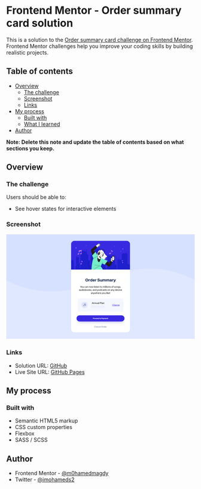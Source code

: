 # Frontend Mentor - Order summary card solution

This is a solution to the [Order summary card challenge on Frontend Mentor](https://www.frontendmentor.io/challenges/order-summary-component-QlPmajDUj). Frontend Mentor challenges help you improve your coding skills by building realistic projects. 

## Table of contents

- [Overview](#overview)
  - [The challenge](#the-challenge)
  - [Screenshot](#screenshot)
  - [Links](#links)
- [My process](#my-process)
  - [Built with](#built-with)
  - [What I learned](#what-i-learned)
- [Author](#author)

**Note: Delete this note and update the table of contents based on what sections you keep.**

## Overview

### The challenge

Users should be able to:

- See hover states for interactive elements

### Screenshot

![](./screenshot.png)

### Links

- Solution URL: [GitHub](https://github.com/M0hamedMagdy/frontendmentor/tree/main/order-summary-component)
- Live Site URL: [GitHub Pages](https://m0hamedmagdy.github.io/frontendmentor/order-summary-component/)

## My process

### Built with

- Semantic HTML5 markup
- CSS custom properties
- Flexbox
- SASS / SCSS


## Author

- Frontend Mentor - [@m0hamedmagdy](https://www.frontendmentor.io/profile/m0hamedmagdy)
- Twitter - [@imohameds2](https://www.twitter.com/imohameds2)

